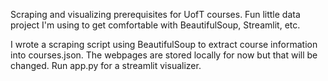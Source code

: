 Scraping and visualizing prerequisites for UofT courses. Fun little data project I'm using to get comfortable with BeautifulSoup, Streamlit, etc. 

I wrote a scraping script using BeautifulSoup to extract course information into courses.json. The webpages are stored locally for now but that will be changed.
Run app.py for a streamlit visualizer.
